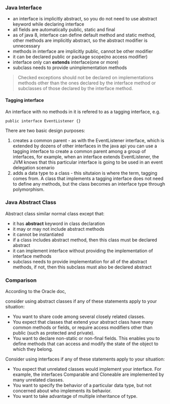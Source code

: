 ### Java Interface
- an interface is implicitly abstract, so you do not need to use abstract keyword while declaring interface
- all fields are automatically public, static and final
- as of java 8, interface can define default method and static method, other methods are implicitly abstract, so the abstract modifier is unnecessary
- methods in interface are implicitly public, cannot be other modifier
- it can be declared public or package scope(no access modifier)
- interface only can **extends** interface(one or more)
- subclass needs to provide unimplementation methods

> Checked exceptions should not be declared on implementations methods other than the ones declared by the interface method
or subclasses of those declared by the interface method.

#### Tagging interface
An interface with no methods in it is refered to as a tagging interface, e.g.
```
public interface EventListener {}
```
There are two basic design purposes:
1. creates a common parent - as with the EventListener interface, which is extended by dozens of other interfaces in the java api
   you can use a tagging interface to create a common parent among a group of interfaces, for example, when an interface
   extends EventListener, the JVM knows that this particular interface is going to be used in an event delegation scenario
2. adds a data type to a class - this situtaion is where the term, tagging comes from. A class that implements a tagging interface
   does not need to define any methods, but the class becomes an interface type through polymorphism.

### Java Abstract Class
Abstract class similar normal class except that:
- it has **abstract** keyword in class declaration
- it may or may not include abstract methods
- it cannot be instantiated
- if a class includes abstract method, then this class must be declared abstract
- it can implement interface without providing the implementation of interface methods
- subclass needs to provide implementation for all of the abstract methods, if not, 
  then this subclass must also be declared abstract
  
### Comparison
According to the Oracle doc, 

consider using abstract classes if any of these statements apply to your situation:
- You want to share code among several closely related classes.
- You expect that classes that extend your abstract class have many common methods or fields, or require access modifiers other than public (such as protected and private).
- You want to declare non-static or non-final fields. This enables you to define methods that can access and modify the state of the object to which they belong.
			
Consider using interfaces if any of these statements apply to your situation:
- You expect that unrelated classes would implement your interface. For example, the interfaces Comparable and Cloneable are implemented by many unrelated classes.
- You want to specify the behavior of a particular data type, but not concerned about who implements its behavior.
- You want to take advantage of multiple inheritance of type.
